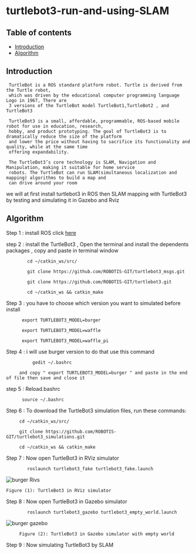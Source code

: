 # turtlebot3-run-and-using-SLAM


## Table of contents
* [Introduction](#Introduction)
* [Algorithm](#Algorithm)

## Introduction

     TurtleBot is a ROS standard platform robot. Turtle is derived from the Turtle robot, 
     which was driven by the educational computer programming language Logo in 1967, There are
     3 versions of the TurtleBot model TurtleBot1,TurtleBot2 , and TurtleBot3

     TurtleBot3 is a small, affordable, programmable, ROS-based mobile robot for use in education, research,
     hobby, and product prototyping. The goal of TurtleBot3 is to dramatically reduce the size of the platform
     and lower the price without having to sacrifice its functionality and quality, while at the same time 
     offering expandability.
     
     The TurtleBot3’s core technology is SLAM, Navigation and Manipulation, making it suitable for home service
     robots. The TurtleBot can run SLAM(simultaneous localization and mapping) algorithms to build a map and 
     can drive around your room
  
   we will at first install turtlebot3 in ROS then SLAM mapping with TurtleBot3 by  testing and simulating it
   in Gazebo and Rviz


 ## Algorithm
 
 Step 1 : install ROS click [here](https://github.com/Wafaa-Almadhoun/Ros-install-in-Windows-10-with-64-bit-operating-system)
 
 step 2 :  install the TurtleBot3 , Open the terminal and install the dependents packages , copy and paste in terminal window
 
 
            cd ~/catkin_ws/src/
            
            git clone https://github.com/ROBOTIS-GIT/turtlebot3_msgs.git
            
            git clone https://github.com/ROBOTIS-GIT/turtlebot3.git
            
            cd ~/catkin_ws && catkin_make
            


 
 Step 3 : you have to choose which version you want to simulated before install
 
          export TURTLEBOT3_MODEL=burger

          export TURTLEBOT3_MODEL=waffle

          export TURTLEBOT3_MODEL=waffle_pi
 
 
 Step 4 : i will use burger version to do that use this command 
 
              gedit ~/.bashrc
            
         and copy " export TURTLEBOT3_MODEL=burger " and paste in the end of file then save and close it 
   
   
step 5 : Reload.bashrc

          source ~/.bashrc
          
          
 Step 6 : To download the TurtleBot3 simulation files, run these commands:
 
         cd ~/catkin_ws/src/
         
         git clone https://github.com/ROBOTIS-GIT/turtlebot3_simulations.git
         
         cd ~/catkin_ws && catkin_make
 
 
 
 Step 7 : Now open TurtleBot3 in RViz simulator 
 
 
            roslaunch turtlebot3_fake turtlebot3_fake.launch
            
   ![burger Rivs](https://user-images.githubusercontent.com/64277741/191304511-cf512cdf-40c8-4d5b-a8e5-7727a4bb454c.png)

    Figure (1): TurtleBot3 in RViz simulator 
    

 Step 8 :  Now open TurtleBot3 in Gazebo simulator 
 
    
            roslaunch turtlebot3_gazebo turtlebot3_empty_world.launch
            
            
 ![burger gazebo ](https://user-images.githubusercontent.com/64277741/191305201-0126e135-94e7-4b05-b912-8123b4d9a869.png)
 

         Figure (2): TurtleBot3 in Gazebo simulator with empty world 
 
  
  Step 9 :  Now simulating TurtleBot3 by SLAM 
  
  
